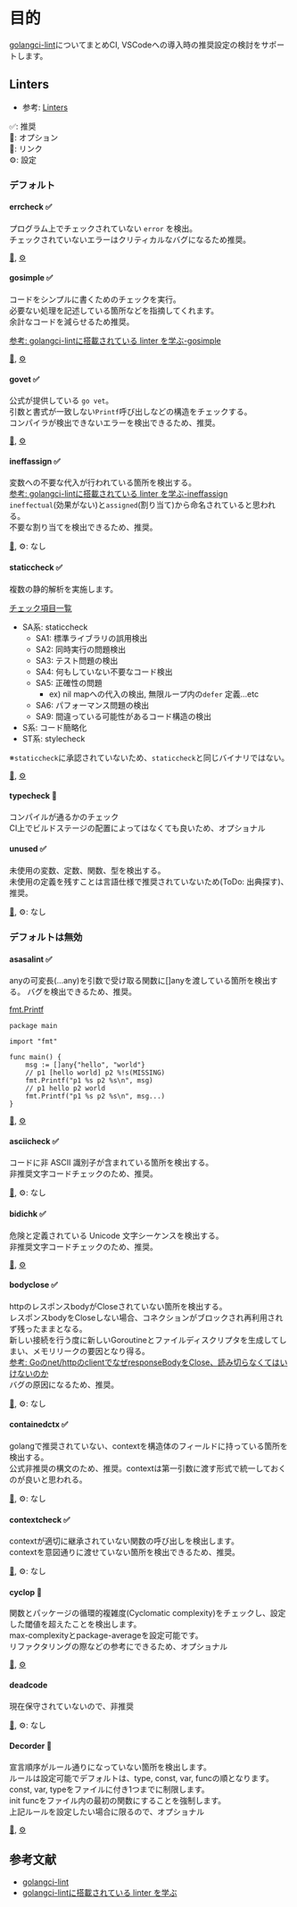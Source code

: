 # 目的

[golangci-lint](https://github.com/golangci/golangci-lint)についてまとめCI, VSCodeへの導入時の推奨設定の検討をサポートします。

## Linters

* 参考: [Linters](https://golangci-lint.run/usage/linters/#asasalint)

✅: 推奨  
🔧: オプション  
🔗: リンク  
⚙: 設定  

### デフォルト
#### errcheck ✅

プログラム上でチェックされていない `error` を検出。  
チェックされていないエラーはクリティカルなバグになるため推奨。

[🔗](https://github.com/kisielk/errcheck), [⚙](https://golangci-lint.run/usage/linters/#errcheck)

#### gosimple ✅

コードをシンプルに書くためのチェックを実行。  
必要ない処理を記述している箇所などを指摘してくれます。  
余計なコードを減らせるため推奨。

[参考: golangci-lintに搭載されている linter を学ぶ-gosimple](https://zenn.dev/sanpo_shiho/books/61bc1e1a30bf27/viewer/642fe9#gosimple)

[🔗](https://github.com/dominikh/go-tools/tree/master/simple), [⚙](https://golangci-lint.run/usage/linters/#gosimple)

#### govet ✅

公式が提供している `go vet`。  
引数と書式が一致しない`Printf`呼び出しなどの構造をチェックする。  
コンパイラが検出できないエラーを検出できるため、推奨。

[🔗](https://pkg.go.dev/cmd/vet), [⚙](https://golangci-lint.run/usage/linters/#govet)

#### ineffassign ✅

変数への不要な代入が行われている箇所を検出する。  
[参考: golangci-lintに搭載されている linter を学ぶ-ineffassign](https://zenn.dev/sanpo_shiho/books/61bc1e1a30bf27/viewer/642fe9#gosimple)  
`ineffectual`(効果がない)と`assigned`(割り当て)から命名されていると思われる。  
不要な割り当てを検出できるため、推奨。

[🔗](https://github.com/gordonklaus/ineffassign), ⚙: なし

#### staticcheck ✅

複数の静的解析を実施します。

[チェック項目一覧](https://staticcheck.io/docs/checks/)
- SA系: staticcheck
  - SA1: 標準ライブラリの誤用検出
  - SA2: 同時実行の問題検出
  - SA3: テスト問題の検出
  - SA4: 何もしていない不要なコード検出
  - SA5: 正確性の問題
    - ex) nil mapへの代入の検出, 無限ループ内の`defer` 定義...etc
  - SA6: パフォーマンス問題の検出
  - SA9: 間違っている可能性があるコード構造の検出
- S系: コード簡略化
- ST系: stylecheck

※`staticcheck`に承認されていないため、`staticcheck`と同じバイナリではない。

[🔗](https://staticcheck.io/), [⚙](https://golangci-lint.run/usage/linters/#staticcheck)

#### typecheck 🔧

コンパイルが通るかのチェック  
CI上でビルドステージの配置によってはなくても良いため、オプショナル  

#### unused ✅

未使用の変数、定数、関数、型を検出する。  
未使用の定義を残すことは言語仕様で推奨されていないため(ToDo: 出典探す)、推奨。

[🔗](https://github.com/dominikh/go-tools/tree/master/unused), ⚙: なし

### デフォルトは無効

#### asasalint ✅

anyの可変長(...any)を引数で受け取る関数に[]anyを渡している箇所を検出する。
バグを検出できるため、推奨。

[fmt.Printf](https://pkg.go.dev/fmt#Printf)

```golang
package main

import "fmt"

func main() {
	msg := []any{"hello", "world"}
	// p1 [hello world] p2 %!s(MISSING)
	fmt.Printf("p1 %s p2 %s\n", msg)
	// p1 hello p2 world
	fmt.Printf("p1 %s p2 %s\n", msg...)
}
```

[🔗](https://github.com/alingse/asasalint), [⚙](https://golangci-lint.run/usage/linters/#asasalint)

#### asciicheck ✅

コードに非 ASCII 識別子が含まれている箇所を検出する。  
非推奨文字コードチェックのため、推奨。

[🔗](https://github.com/tdakkota/asciicheck), ⚙: なし

#### bidichk ✅

危険と定義されている Unicode 文字シーケンスを検出する。  
非推奨文字コードチェックのため、推奨。

[🔗](https://github.com/alingse/asasalint), [⚙](https://golangci-lint.run/usage/linters/#asasalint)

#### bodyclose ✅

httpのレスポンスbodyがCloseされていない箇所を検出する。  
レスポンスbodyをCloseしない場合、コネクションがブロックされ再利用されず残ったままとなる。  
新しい接続を行う度に新しいGoroutineとファイルディスクリプタを生成してしまい、メモリリークの要因となり得る。  
[参考: Goのnet/httpのclientでなぜresponseBodyをClose、読み切らなくてはいけないのか](https://zenn.dev/cube/articles/4ce18a672fc991#responsebody%E3%82%92close%E3%81%97%E3%81%AA%E3%81%84%E3%81%A8%E3%81%84%E3%81%91%E3%81%AA%E3%81%84%E3%82%8F%E3%81%91)  
バグの原因になるため、推奨。

[🔗](https://github.com/timakin/bodyclose), ⚙: なし

#### containedctx ✅

golangで推奨されていない、contextを構造体のフィールドに持っている箇所を検出する。  
公式非推奨の構文のため、推奨。contextは第一引数に渡す形式で統一しておくのが良いと思われる。  

[🔗](https://github.com/sivchari/containedctx), ⚙: なし

#### contextcheck ✅

contextが適切に継承されていない関数の呼び出しを検出します。  
contextを意図通りに渡せていない箇所を検出できるため、推奨。

[🔗](https://github.com/kkHAIKE/contextcheck), ⚙: なし

#### cyclop 🔧

関数とパッケージの循環的複雑度(Cyclomatic complexity)をチェックし、設定した閾値を超えたことを検出します。  
max-complexityとpackage-averageを設定可能です。  
リファクタリングの際などの参考にできるため、オプショナル

[🔗](https://github.com/bkielbasa/cyclop), [⚙](https://golangci-lint.run/usage/linters/#cyclop)

#### deadcode

現在保守されていないので、非推奨

[🔗](https://github.com/remyoudompheng/go-misc/tree/master/deadcode), ⚙: なし

#### Decorder 🔧

宣言順序がルール通りになっていない箇所を検出します。  
ルールは設定可能でデフォルトは、type, const, var, funcの順となります。  
const, var, typeをファイルに付き1つまでに制限します。  
init funcをファイル内の最初の関数にすることを強制します。  
上記ルールを設定したい場合に限るので、オプショナル

[🔗](https://gitlab.com/bosi/decorder), [⚙](https://golangci-lint.run/usage/linters/#decorder)

## 参考文献

* [golangci-lint](https://github.com/golangci/golangci-lint)
* [golangci-lintに搭載されている linter を学ぶ](https://zenn.dev/sanpo_shiho/books/61bc1e1a30bf27/viewer/642fe9)